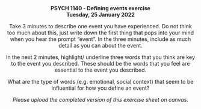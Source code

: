 
<center><strong>PSYCH 1140 - Defining events exercise</strong><center>
<center><strong>Tuesday, 25 January 2022</strong><center>

<p>Take 3 minutes to describe one event you have experienced. Do not think too much about this, just write down the first thing that pops into your mind when you hear the prompt “event”. In the three minutes, include as much detail as you can about the event.</p>

<p></p>
<p></p>
<p></p>
<p></p>
<p></p>
 
<p>In the next 2 minutes, highlight/ underline three words that you think are key to the event you described. These should be the words that you feel are essential to the event you described.</p>
  
<p></p>
<p></p>
<p></p>
<p></p>
<p></p>

<p>What are the type of words (e.g. emotional, social context) that seem to be influential for how you define an event?</p>

<p></p>
<p></p>
<p></p>
<p></p>
<p></p> 


<p><em>Please upload the completed version of this exercise sheet on canvas.</em><p>
